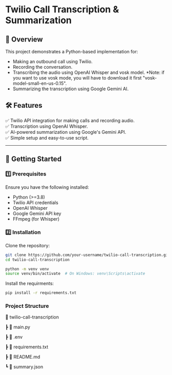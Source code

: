 # Twilio Call Transcription & Summarization

## 📌 Overview
This project demonstrates a Python-based implementation for:
- Making an outbound call using Twilio.
- Recording the conversation.
- Transcribing the audio using OpenAI Whisper and vosk model.
  *Note: if you want to use vosk mode, you will have to download it first "vosk-model-small-en-us-0.15".
- Summarizing the transcription using Google Gemini AI.

## 🛠 Features
✅ Twilio API integration for making calls and recording audio.  
✅ Transcription using OpenAI Whisper.  
✅ AI-powered summarization using Google's Gemini API.  
✅ Simple setup and easy-to-use script.  

---

## 🚀 Getting Started

### 1️⃣ Prerequisites
Ensure you have the following installed:
- Python (>=3.8)
- Twilio API credentials
- OpenAI Whisper
- Google Gemini API key
- FFmpeg (for Whisper)

### 2️⃣ Installation

Clone the repository:

```sh
git clone https://github.com/your-username/twilio-call-transcription.git
cd twilio-call-transcription

python -m venv venv
source venv/bin/activate  # On Windows: venv\Scripts\activate
```

Install the requirments:

```sh
pip install -r requirements.txt
```

### Project Structure
📁 twilio-call-transcription

 ┣ 📜 main.py
 
 ┣ 📜 .env
 
 ┣ 📜 requirements.txt
 
 ┣ 📜 README.md
 
 ┗ 📜 summary.json
